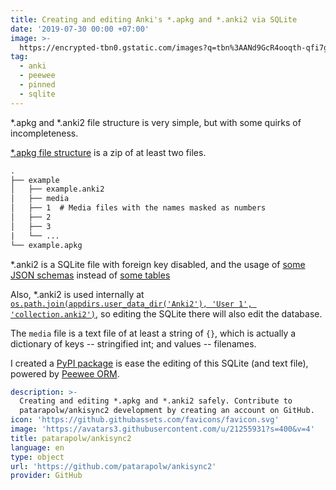 ```yaml
---
title: Creating and editing Anki's *.apkg and *.anki2 via SQLite
date: '2019-07-30 00:00 +07:00'
image: >-
  https://encrypted-tbn0.gstatic.com/images?q=tbn%3AANd9GcR4ooqth-qfi7gtBk5tgnXGiF6CUAhQzLemTpLRUjtSUox19l9T
tag:
  - anki
  - peewee
  - pinned
  - sqlite
---
```


\*.apkg and \*.anki2 file structure is very simple, but with some quirks of incompleteness.

[\*.apkg file structure](https://github.com/ankidroid/Anki-Android/wiki/Database-Structure) is a zip of at least two files.

<!-- excerpt_separator -->

```txt
.
├── example
│   ├── example.anki2
│   ├── media
│   ├── 1  # Media files with the names masked as numbers
│   ├── 2
│   ├── 3
|   └── ...
└── example.apkg
```

\*.anki2 is a SQLite file with foreign key disabled, and the usage of [some JSON schemas](/ankisync2/builder/default.py) instead of [some tables](/ankisync2/db.py#L46)

Also, \*.anki2 is used internally at [`os.path.join(appdirs.user_data_dir('Anki2'), 'User 1', 'collection.anki2')`](https://github.com/patarapolw/ankisync/blob/master/ankisync/dir.py#L9), so editing the SQLite there will also edit the database.

The `media` file is a text file of at least a string of `{}`, which is actually a dictionary of keys -- stringified int; and values -- filenames.

I created a [PyPI package](https://github.com/patarapolw/ankisync2) is ease the editing of this SQLite (and text file), powered by [Peewee ORM](http://docs.peewee-orm.com/en/latest/index.html).

```yaml link
description: >-
  Creating and editing *.apkg and *.anki2 safely. Contribute to
  patarapolw/ankisync2 development by creating an account on GitHub.
icon: 'https://github.githubassets.com/favicons/favicon.svg'
image: 'https://avatars3.githubusercontent.com/u/21255931?s=400&v=4'
title: patarapolw/ankisync2
language: en
type: object
url: 'https://github.com/patarapolw/ankisync2'
provider: GitHub
```
